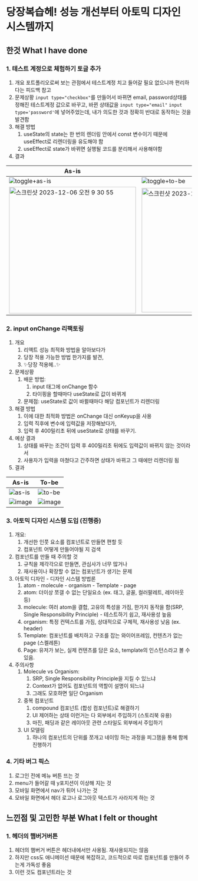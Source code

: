 # 당장복습헤! 성능 개선부터 아토믹 디자인 시스템까지

## 한것 What I have done

### 1. 테스트 계정으로 체험하기 토글 추가

1. 개요
   포트폴리오로써 보는 관점에서 테스트계정 치고 들어갈 필요 없으니까 편리하다는 피드백 참고
2. 문제상황
   `input type="checkbox"`를 만들어서 바뀌면 email, password상태를 정해진 테스트계정 값으로 바꾸고,
   바뀐 상태값을 `input type="email"` `input type='password'`에 넣어주었는데,
   내가 의도한 것과 정확히 반대로 동작하는 것을 발견함
3. 해결 방법
    1. useState의 state는 한 번의 렌더링 안에서 const 변수이기 때문에 useEffect로 리렌더링을 유도해야 함
    2. useEffect로 state가 바뀌면 실행될 코드를 분리해서 사용해야함
4. 결과
  
| As-is | To-be |
|---|---|
| ![toggle+as-is](https://github.com/sthgml/blog/assets/41767015/e87926db-fc9f-448d-a18c-c126141054ed) |      ![toggle+to-be](https://github.com/sthgml/blog/assets/41767015/de8633bd-f84e-46f9-af70-cff7f9e50210) |
| <img width="344" alt="스크린샷 2023-12-06 오전 9 30 55" src="https://github.com/sthgml/blog/assets/41767015/807f6a81-3385-451f-a93a-6569a9defb8e"> | <img width="338" alt="스크린샷 2023-12-06 오전 9 32 35" src="https://github.com/sthgml/blog/assets/41767015/b309717b-4c17-4859-88bb-f3d3eff9d690"> |

### 2. input onChange 리팩토링

1. 개요
    1. 리액트 성능 최적화 방법을 알아보다가 
    2. 당장 적용 가능한 방법 한가지를 발견,
    3. ✨당장 적용헤..✨
1. 문제상황
    1. 배운 방법:
        1. input 태그에 onChange 함수
        2. 타이핑을 할때마다 useState로 값이 바뀌게 
    2. 문제점: useState로 값이 바뀔때마다 해당 컴포넌트가 리렌더링
1. 해결 방법
    1. 이에 대한 최적화 방법은 onChange 대신 onKeyup을 사용
    2. 입력 직후에 변수에 입력값을 저장해놨다가, 
    3. 입력 후 400밀리초 뒤에 useState로 상태를 바꾸기.
1. 예상 결과
    1. 상태를 바꾸는 조건이 입력 후 400밀리초 뒤에도 입력값이 바뀌지 않는 것이라서
    2. 사용자가 입력을 마쳤다고 간주하면 상태가 바뀌고 그 때에만 리렌더링 됨
1. 결과
  
| As-is | To-be |
|---|---|
|![as-is](https://github.com/sthgml/blog/assets/41767015/83b50cf1-b4bf-4a1b-889c-8e21e95d4642)|![to-be](https://github.com/sthgml/blog/assets/41767015/1f97b15e-11da-47c1-ad00-2003a6c75771)|
|![image](https://github.com/sthgml/blog/assets/41767015/cff315bf-1af3-4e85-9652-59de12973947)| ![image](https://github.com/sthgml/blog/assets/41767015/95b5ab7b-6545-4d1f-b5b4-33571ba8d447)|

### 3. 아토믹 디자인 시스템 도입 (진행중)

1. 개요:
    1. 개선한 인풋 요소를 컴포넌트로 만들면 편할 듯
    2. 컴포넌트 어떻게 만들어야될 지 검색
1. 컴포넌트를 만들 때 주의할 것
    1. 규칙을 제각각으로 만들면, 관심사가 너무 많거나 
    2. 재사용이나 확장할 수 없는 컴포넌트가 생기는 문제
1. 아토믹 디자인 - 디자인 시스템 방법론
    1. atom - molecule - organism - Template - page
    1. atom: 더이상 쪼갤 수 없는 단일요소 (ex. 태그, 글꼴, 컬러팔레트, 레이아웃 등)
    1. molecule: 여러 atom을 결합, 고유의 특성을 가짐, 한가지 동작을 함(SRP, Single Responsibility Principle) - 테스트하기 쉽고, 재사용성 높음
    1. organism: 특정 컨텍스트를 가짐, 상대적으로 구체적, 재사용성 낮음 (ex. header)
    1.  Template: 컴포넌트를 배치하고 구조를 잡는 와이어프레임, 컨텐츠가 없는 page (스켈레톤)
    1. Page: 유저가 보는, 실제 컨텐츠를 담은 요소, template의 인스턴스라고 볼 수 있음.
1. 주의사항
    1. Molecule vs Organism: 
        1. SRP, Single Responsibility Principle을 지킬 수 있느냐
        2. Context가 없어도 컴포넌트의 역할이 설명이 되느냐
        3. 그래도 모호하면 일단 Organism
    2. 중복 컴포넌트
        1. compound 컴포넌트 (합성 컴포넌트)로 해결하기
        2. UI 제어하는 상태 이런거는 다 외부에서 주입하기 (스토리북 유용)
        3. 마진, 패딩과 같은 레이아웃 관련 스타일도 외부에서 주입하기
    3. UI 모델링
        1. 하나의 컴포넌트의 단위를 쪼개고 네이밍 하는 과정을 피그잼을 통해 함께 진행하기

### 4. 기타 버그 픽스

1. 로그인 전에 메뉴 버튼 뜨는 것
2. menu가 들어갈 때 y포지션이 이상해 지는 것
3. 모바일 화면에서 nav가 튀어 나가는 것
4. 모바일 화면에서 헤더 로고나 로그아웃 텍스트가 사라지게 하는 것

## 느낀점 및 고민한 부분 What I felt or thought

### 1. 헤더의 햄버거버튼

1. 헤더의 햄버거 버튼은 헤더내에서만 사용됨. 재사용되지는 않음
2. 하지만 css도 애니메이션 때문에 복잡하고, 코드적으로 따로 컴포넌트를 만들어 주는게 가독성 좋음
3. 이런 것도 컴포넌트라는 것
